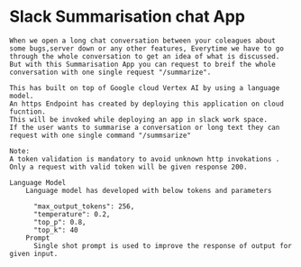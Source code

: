 # Slack Summarisation chat App
    When we open a long chat conversation between your coleagues about some bugs,server down or any other features, Everytime we have to go through the whole conversation to get an idea of what is discussed. But with this Summarisation App you can request to breif the whole conversation with one single request "/summarize".  
  
    This has built on top of Google cloud Vertex AI by using a language model. 
    An https Endpoint has created by deploying this application on cloud fucntion. 
    This will be invoked while deploying an app in slack work space.
    If the user wants to summarise a conversation or long text they can request with one single command "/summsarize"
    
    Note:
    A token validation is mandatory to avoid unknown http invokations . Only a request with valid token will be given response 200.

    Language Model
        Language model has developed with below tokens and parameters
    
          "max_output_tokens": 256,
          "temperature": 0.2,
          "top_p": 0.8,
          "top_k": 40
        Prompt
          Single shot prompt is used to improve the response of output for given input.
